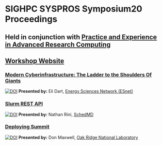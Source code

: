 # SIGHPC SYSPROS Symposium20 Proceedings

## **Held in conjunction with [Practice and Experience in Advanced Research Computing](https://pearc.acm.org/pearc20/)**

## [Workshop Website](http://sighpc-syspros.org/symposiums/2020/)


### [Modern Cyberinfrastructure: The Ladder to the Shoulders Of Giants](ESnet-shoulders-giants-v1.pdf) 
[![DOI](https://zenodo.org/badge/DOI/10.5281/zenodo.3968900.svg)](https://doi.org/10.5281/zenodo.3968900)
**Presented by:** Eli Dart, [Energy Sciences Network (ESnet)](http://es.net/)
### [Slurm REST API](SchedMD-Rest-API.pdf) 
[![DOI](https://zenodo.org/badge/DOI/10.5281/zenodo.3968879.svg)](https://doi.org/10.5281/zenodo.3968879)
**Presented by:** Nathan Rini, [SchedMD](https://www.schedmd.com/)
### [Deploying Summit](ORNL-Deploying%20Summit.pdf)
[![DOI](https://zenodo.org/badge/DOI/10.5281/zenodo.3965949.svg)](https://doi.org/10.5281/zenodo.3965949)
**Presented by:** Don Maxwell, [Oak Ridge National Laboratory](https://www.ornl.gov/)
